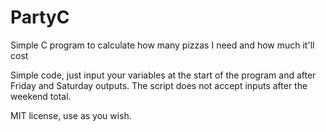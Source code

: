 # PartyC
Simple C program to calculate how many pizzas I need and how much it'll cost

Simple code, just input your variables at the start of the program and after Friday and Saturday outputs. The script does not accept inputs after the weekend total.

MIT license, use as you wish.

